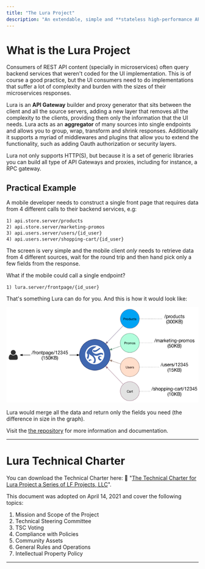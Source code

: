 ```yaml
---
title: "The Lura Project"
description: "An extendable, simple and **stateless high-performance API Gateway framework** designed for both cloud-native and on-prem setups"
---
```


# What is the Lura Project

Consumers of REST API content (specially in microservices) often query backend services that weren't coded for the UI implementation. This is of course a good practice, but the UI consumers need to do implementations that suffer a lot of complexity and burden with the sizes of their microservices responses.

Lura is an **API Gateway** builder and proxy generator that sits between the client and all the source servers, adding a new layer that removes all the complexity to the clients, providing them only the information that the UI needs. Lura acts as an **aggregator** of many sources into single endpoints and allows you to group, wrap, transform and shrink responses. Additionally it supports a myriad of middlewares and plugins that allow you to extend the functionality, such as adding Oauth authorization or security layers.

Lura not only supports HTTP(S), but because it is a set of generic libraries you can build all type of API Gateways and proxies, including for instance, a RPC gateway.

## Practical Example

A mobile developer needs to construct a single front page that requires data from 4 different calls to their backend services, e.g:

    1) api.store.server/products
    2) api.store.server/marketing-promos
    3) api.users.server/users/{id_user}
    4) api.users.server/shopping-cart/{id_user}

The screen is very simple and the mobile client _only_ needs to retrieve data from 4 different sources, wait for the round trip and then hand pick only a few fields from the response.

What if the mobile could call a single endpoint?

    1) lura.server/frontpage/{id_user}

That's something Lura can do for you. And this is how it would look like:

![Gateway](images/docs/lura-gateway.png)

Lura would merge all the data and return only the fields you need (the difference in size in the graph).

Visit the [the repository](https://github.com/devopsfaith/krakend) for more information and documentation.

---

# Lura Technical Charter

You can download the Technical Charter here: 📄 "[The Technical Charter for Lura Project a Series of LF Projects, LLC](docs/Lura%20Technical%20Charter%20v1.pdf)".

This document was adopted on April 14, 2021 and cover the following topics:

1. Mission and Scope of the Project
2. Technical Steering Committee
3. TSC Voting
4. Compliance with Policies
5. Community Assets
6. General Rules and Operations
7. Intellectual Property Policy

---
